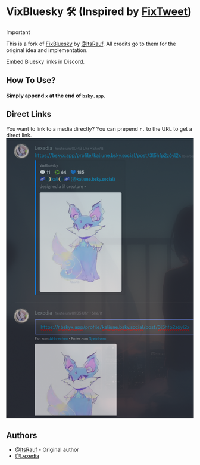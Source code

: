# VixBluesky 🛠️ (Inspired by [FixTweet](https://github.com/FixTweet/FixTweet))

> [!IMPORTANT]
> This is a fork of [FixBluesky](https://github.com/ThornbushHQ/FixBluesky) by [@ItsRauf](https://www.github.com/ItsRauf).
> All credits go to them for the original idea and implementation.

Embed Bluesky links in Discord.

## How To Use?

#### Simply append `x` at the end of `bsky.app`.

## Direct Links

You want to link to a media directly? You can prepend `r.` to the URL to get a direct link.
![Direct Link](./.github/README/raw-media.png)

## Authors

- [@ItsRauf](https://www.github.com/ItsRauf) - Original author
- [@Lexedia](https://www.github.com/Rapougnac)
